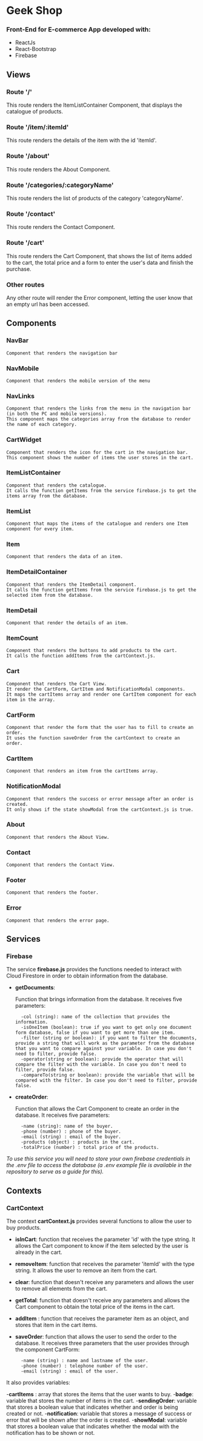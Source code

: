 # Geek Shop

### Front-End for E-commerce App developed with:

- ReactJs
- React-Bootstrap
- Firebase

## Views

### Route '/'

This route renders the ItemListContainer Component, that displays the catalogue of products.

### Route '/item/:itemId'

This route renders the details of the item with the id 'itemId'.

### Route '/about'

This route renders the About Component.

### Route '/categories/:categoryName'

This route renders the list of products of the category 'categoryName'.

### Route '/contact'

This route renders the Contact Component.

### Route '/cart'

This route renders the Cart Component, that shows the list of items added to the cart, the total price and a form to enter the user's data and finish the purchase.

### Other routes

Any other route will render the Error component, letting the user know that an empty url has been accessed.

## Components

### NavBar

    Component that renders the navigation bar
### NavMobile

    Component that renders the mobile version of the menu

### NavLinks

    Component that renders the links from the menu in the navigation bar (in both the PC and mobile versions).
    This component maps the categories array from the database to render the name of each category.

### CartWidget

    Component that renders the icon for the cart in the navigation bar.
    This component shows the number of items the user stores in the cart.

### ItemListContainer

    Component that renders the catalogue.
    It calls the function getItems from the service firebase.js to get the items array from the database.

### ItemList

    Component that maps the items of the catalogue and renders one Item component for every item.

### Item

    Component that renders the data of an item.

### ItemDetailContainer

    Component that renders the ItemDetail component.
    It calls the function getItems from the service firebase.js to get the selected item from the database.

### ItemDetail

    Component that render the details of an item.

### ItemCount

    Component that renders the buttons to add products to the cart.
    It calls the function addItems from the cartContext.js.
### Cart

    Component that renders the Cart View.
    It render the CartForm, CartItem and NotificationModal components.
    It maps the cartItems array and render one CartItem component for each item in the array.

### CartForm

    Component that render the form that the user has to fill to create an order.
    It uses the function saveOrder from the cartContext to create an order.

### CartItem

    Component that renders an item from the cartItems array.

### NotificationModal 

    Component that renders the success or error message after an order is created.
    It only shows if the state showModal from the cartContext.js is true.

### About

    Component that renders the About View.

### Contact 

    Component that renders the Contact View.

### Footer

    Component that renders the footer.

### Error

    Component that renders the error page.

## Services

### Firebase

The service __firebase.js__ provides the functions needed to interact with Cloud Firestore in order to obtain information from the database.

- __getDocuments__:
    
    Function that brings information from the database. It receives five parameters:
        
        -col (string): name of the collection that provides the information.
        -isOneItem (boolean): true if you want to get only one document form database, false if you want to get more than one item.
        -filter (string or boolean): if you want to filter the documents, provide a string that will work as the parameter from the database that you want to compare against your variable. In case you don't need to filter, provide false.
        -operator(string or boolean): provide the operator that will compare the filter with the variable. In case you don't need to filter, provide false.
        -compareTo(string or boolean): provide the variable that will be compared with the filter. In case you don't need to filter, provide false.

- __createOrder__:

    Function that allows the Cart Component to create an order in the database. It receives five parameters:

        -name (string): name of the buyer.
        -phone (number) : phone of the buyer.
        -email (string) : email of the buyer.
        -products (object) : products in the cart.
        -totalPrice (number) : total price of the products.


*To use this service you will need to store your own firebase credentials in the .env file to access the database (a .env example file is available in the repository to serve as a guide for this).*

## Contexts

### CartContext

The context __cartContext.js__ provides several functions to allow the user to buy products.

- __isInCart__: function that receives the parameter 'id' with the type string. It allows the Cart component to know if the item selected by the user is already in the cart.
- __removeItem__: function that receives the parameter 'itemId' with the type string. It allows the user to remove an item from the cart.
- __clear__: function that doesn't receive any parameters and allows the user to remove all elements from the cart.
- __getTotal__: function that doesn't receive any parameters and allows the Cart component to obtain the total price of the items in the cart.
- __addItem__ : function that receives the parameter item as an object, and stores that item in the cart items.
- __saveOrder__: function that allows the user to send the order to the database. It receives three parameters that the user provides through the component CartForm:

        -name (string) : name and lastname of the user.
        -phone (number) : telephone number of the user.
        -email (string) : email of the user.

It also provides variables:

-__cartItems__ : array that stores the items that the user wants to buy.
-__badge__: variable that stores the number of items in the cart.
-__sendingOrder__: variable that stores a boolean value that indicates whether and order is being created or not.
-__notification__: variable that stores a message of success or error that will be shown after the order is created.
-__showModal__: variable that stores a boolean value that indicates whether the modal with the notification has to be shown or not.

